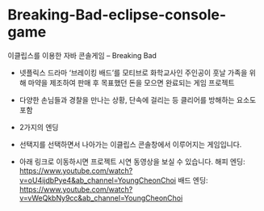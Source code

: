 # Breaking-Bad-eclipse-console-game

이클립스를 이용한 자바 콘솔게임 – Breaking Bad

-	넷플릭스 드라마 ‘브레이킹 배드’를 모티브로 화학교사인 주인공이 훗날 가족을 위해 마약을 제조하여 판매 후 목표했던 돈을 모으면 완료되는 게임 프로젝트
-	다양한 손님들과 경찰을 만나는 상황, 단속에 걸리는 등 클리어를 방해하는 요소도 포함
-	2가지의 엔딩 
-	선택지를 선택하면서 나아가는 이클립스 콘솔창에서 이루어지는 게임입니다.


-	아래 링크로 이동하시면 프로젝트 시연 동영상을 보실 수 있습니다.
해피 엔딩: https://www.youtube.com/watch?v=oU4ijdbPye4&ab_channel=YoungCheonChoi
배드 엔딩: https://www.youtube.com/watch?v=vWeQkbNy9cc&ab_channel=YoungCheonChoi 

